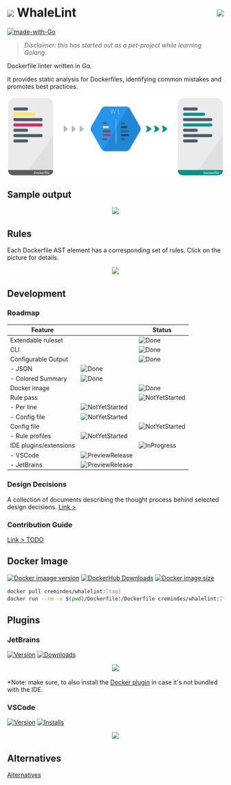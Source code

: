 # <img width="22px" src="https://user-images.githubusercontent.com/5306361/110181582-6c807f80-7e0c-11eb-81c8-36d6a9c0db0b.png"> WhaleLint <img align="right" style="position: relative; top: 10px;" src="https://github.com/cremindes/whalelint/workflows/build/badge.svg" />

[![made-with-Go](https://img.shields.io/badge/Made%20with-Go-1f425f.svg)](http://golang.org)

> *Disclaimer: this has started out as a pet-project while learning Golang.*

Dockerfile linter written in Go.

It provides static analysis for Dockerfiles, identifying common mistakes and promotes best practices.

<p align="center">
  <img width="500px" src="docs/illustration/illustration.svg"/> 
</p>

## Sample output

<p align="center">
  <img width="750px" src="https://user-images.githubusercontent.com/5306361/110198673-775f0280-7e54-11eb-8e4e-ab6350fb4e7d.png"/>
</p>

## Rules

Each Dockerfile AST element has a corresponding set of rules. Click on the picture for details.

<p align="center"><a href="docs/rule/readme.md">
  <img width="500px" src="https://user-images.githubusercontent.com/5306361/110181292-bfa60280-7e0b-11eb-8437-d9ec9c45df62.png" />
</a/</p>

## Development

### Roadmap

| Feature |  | Status |
|---|---|---|
| Extendable ruleset|  | ![Done](https://img.shields.io/static/v1?label=&message=Done&color=Green) | 
| CLI |  |![Done](https://img.shields.io/static/v1?label=&message=Done&color=Green)  |  |
| Configurable Output | | ![Done](https://img.shields.io/static/v1?label=&message=Done&color=Green)
| - JSON | ![Done](https://img.shields.io/static/v1?label=&message=Done&color=Green) |
| - Colored Summary | ![Done](https://img.shields.io/static/v1?label=&message=Done&color=Green) |
| Docker image | | ![Done](https://img.shields.io/static/v1?label=&message=Done&color=Green) |
| Rule pass | | ![NotYetStarted](https://img.shields.io/static/v1?label=&message=NoYetStarted&color=lightgrey) |
| - Per line | ![NotYetStarted](https://img.shields.io/static/v1?label=&message=NoYetStarted&color=lightgrey) |
| - Config file | ![NotYetStarted](https://img.shields.io/static/v1?label=&message=NoYetStarted&color=lightgrey) |
| Config file | | ![NotYetStarted](https://img.shields.io/static/v1?label=&message=NoYetStarted&color=lightgrey) |
| - Rule profiles | ![NotYetStarted](https://img.shields.io/static/v1?label=&message=NoYetStarted&color=lightgrey) |
| IDE plugins/extensions | | ![InProgress](https://img.shields.io/static/v1?label=&message=InProgress&color=blue)
| - VSCode | ![PreviewRelease](https://img.shields.io/static/v1?label=&message=PreviewRelease&color=blue)
| - JetBrains | ![PreviewRelease](https://img.shields.io/static/v1?label=&message=PreviewRelease&color=blue)

### Design Decisions

A collection of documents describing the thought process behind selected design decisions. [Link >](docs/design/readme.md)

### Contribution Guide

[Link > TODO](docs/contribution/readme.md)

## Docker Image

[![Docker imaage version](https://img.shields.io/docker/v/cremindes/whalelint)](https://hub.docker.com/r/cremindes/whalelint)
[![DockerHub Downloads](https://img.shields.io/docker/pulls/cremindes/whalelint)](https://hub.docker.com/r/cremindes/whalelint)
[![Docker image size](https://img.shields.io/docker/image-size/cremindes/whalelint)](https://hub.docker.com/r/cremindes/whalelint)

```bash
docker pull cremindes/whalelint:[tag]
docker run --rm -v $(pwd)/Dockerfile:/Dockerfile cremindes/whalelint:[tag] Dockerfile
```

## Plugins

### JetBrains

[![Version](https://img.shields.io/jetbrains/plugin/v/tamas_g_barna.whalelint)](https://plugins.jetbrains.com/plugin/16284-whalelint)
[![Downloads](https://img.shields.io/jetbrains/plugin/d/tamas_g_barna.whalelint)](https://plugins.jetbrains.com/plugin/16284-whalelint)

<p align="center">
  <img src="https://user-images.githubusercontent.com/5306361/110693878-3a926300-81e8-11eb-80c4-7041f2ecf675.gif"/>
</p>

*Note: make sure, to also install the [Docker plugin](https://plugins.jetbrains.com/plugin/7724-docker) in case it's not bundled with the IDE.

### VSCode

[![Version](https://vsmarketplacebadge.apphb.com/version/tamasgbarna.whalelint.svg)](https://marketplace.visualstudio.com/items?itemName=tamasgbarna.whalelint) 
[![Installs](https://vsmarketplacebadge.apphb.com/installs-short/tamasgbarna.whalelint.svg)](https://marketplace.visualstudio.com/items?itemName=tamasgbarna.whalelint)

<p align="center">
  <img src="https://user-images.githubusercontent.com/5306361/110014611-4c28c600-7d23-11eb-915d-114aca6470b2.gif"/>
</p>

## Alternatives

[Alternatives](docs/alternatives/readme.md)